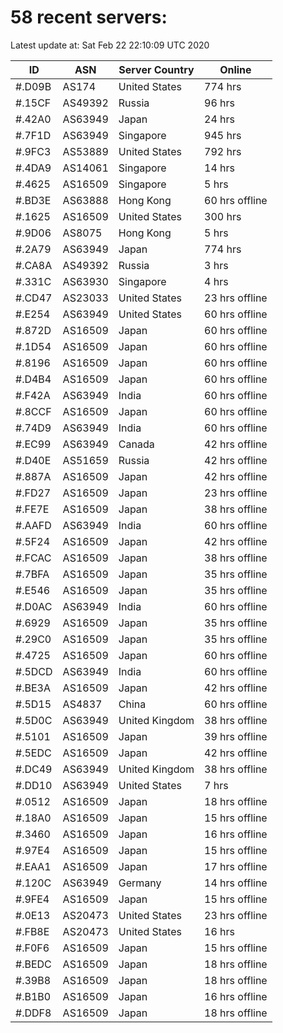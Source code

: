# 58 recent servers:

Latest update at: Sat Feb 22 22:10:09 UTC 2020

| ID | ASN | Server Country | Online |
| -- | --- | -------------- | ------ |
| #.D09B | AS174 | United States | 774 hrs |
| #.15CF | AS49392 | Russia | 96 hrs |
| #.42A0 | AS63949 | Japan | 24 hrs |
| #.7F1D | AS63949 | Singapore | 945 hrs |
| #.9FC3 | AS53889 | United States | 792 hrs |
| #.4DA9 | AS14061 | Singapore | 14 hrs |
| #.4625 | AS16509 | Singapore | 5 hrs |
| #.BD3E | AS63888 | Hong Kong | 60 hrs offline |
| #.1625 | AS16509 | United States | 300 hrs |
| #.9D06 | AS8075 | Hong Kong | 5 hrs |
| #.2A79 | AS63949 | Japan | 774 hrs |
| #.CA8A | AS49392 | Russia | 3 hrs |
| #.331C | AS63930 | Singapore | 4 hrs |
| #.CD47 | AS23033 | United States | 23 hrs offline |
| #.E254 | AS63949 | United States | 60 hrs offline |
| #.872D | AS16509 | Japan | 60 hrs offline |
| #.1D54 | AS16509 | Japan | 60 hrs offline |
| #.8196 | AS16509 | Japan | 60 hrs offline |
| #.D4B4 | AS16509 | Japan | 60 hrs offline |
| #.F42A | AS63949 | India | 60 hrs offline |
| #.8CCF | AS16509 | Japan | 60 hrs offline |
| #.74D9 | AS63949 | India | 60 hrs offline |
| #.EC99 | AS63949 | Canada | 42 hrs offline |
| #.D40E | AS51659 | Russia | 42 hrs offline |
| #.887A | AS16509 | Japan | 42 hrs offline |
| #.FD27 | AS16509 | Japan | 23 hrs offline |
| #.FE7E | AS16509 | Japan | 38 hrs offline |
| #.AAFD | AS63949 | India | 60 hrs offline |
| #.5F24 | AS16509 | Japan | 42 hrs offline |
| #.FCAC | AS16509 | Japan | 38 hrs offline |
| #.7BFA | AS16509 | Japan | 35 hrs offline |
| #.E546 | AS16509 | Japan | 35 hrs offline |
| #.D0AC | AS63949 | India | 60 hrs offline |
| #.6929 | AS16509 | Japan | 35 hrs offline |
| #.29C0 | AS16509 | Japan | 35 hrs offline |
| #.4725 | AS16509 | Japan | 60 hrs offline |
| #.5DCD | AS63949 | India | 60 hrs offline |
| #.BE3A | AS16509 | Japan | 42 hrs offline |
| #.5D15 | AS4837 | China | 60 hrs offline |
| #.5D0C | AS63949 | United Kingdom | 38 hrs offline |
| #.5101 | AS16509 | Japan | 39 hrs offline |
| #.5EDC | AS16509 | Japan | 42 hrs offline |
| #.DC49 | AS63949 | United Kingdom | 38 hrs offline |
| #.DD10 | AS63949 | United States | 7 hrs |
| #.0512 | AS16509 | Japan | 18 hrs offline |
| #.18A0 | AS16509 | Japan | 15 hrs offline |
| #.3460 | AS16509 | Japan | 16 hrs offline |
| #.97E4 | AS16509 | Japan | 15 hrs offline |
| #.EAA1 | AS16509 | Japan | 17 hrs offline |
| #.120C | AS63949 | Germany | 14 hrs offline |
| #.9FE4 | AS16509 | Japan | 15 hrs offline |
| #.0E13 | AS20473 | United States | 23 hrs offline |
| #.FB8E | AS20473 | United States | 16 hrs |
| #.F0F6 | AS16509 | Japan | 15 hrs offline |
| #.BEDC | AS16509 | Japan | 18 hrs offline |
| #.39B8 | AS16509 | Japan | 18 hrs offline |
| #.B1B0 | AS16509 | Japan | 16 hrs offline |
| #.DDF8 | AS16509 | Japan | 18 hrs offline |

